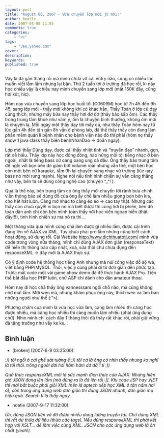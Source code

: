 ```yaml
---
layout: post
title: "August 08, 2007 - Vừa chuyển lớp mới jờ mới!"
author: hoatle
date: 2007-08-08 11:05
comments: true
categories:
    - "vi"
tags:
    - "360.yahoo.com"
cover:
description:
keywords:
published: true
---
```


Vậy là đã gần tháng rồi mà mình chưa vít cái entry nào, cũng có nhiều lúc muốn viết lắm lắm nhưng
lại bận. Thứ 2 tuần tới ở trường đã học rồi, kì này học chiều vậy là chiều nay mình chuyển sang lớp
mới (mất 150K đấy, cũng hơi xót, hic).

<!-- more -->

Hôm nay vừa chuyển sang lớp học buổi tối (C0609M) học từ 7h 45 đến 9h 45, sang lớp mới - thầy mới
không khí có khác hẳn. Thầy Toàn ở lớp cũ dạy cũng thích, nhưng mấy bữa nay thầy hơi đơ đơ (thầy bảo
sắp ốm). Các thầy trong trung tâm khoẻ như vâm ý, ốm là chuyện bình thường, không ốm mới là chuyện
lạ. Mỗi ngày một thầy dạy tới mấy ca, như thầy Toàn hôm nay từ lúc gần 4h đến tận gần 8h vẫn ở phòng
lab, đã thế thấy thầy còn đang làm phần mềm quản lí bệnh nhân cho bệnh viện nào đó thì phải (hôm nọ
thầy show 1 java class thấy biến benhNhanDao -> đoán ngay).

Lớp mới thầy Dũng dạy, được cái thầy nhiệt tình và “truyền đạo” nhanh, gọn, rất dễ hiểu. Thấy lớp
này học đông đông, hào hứng mỗi tội tiếng nhạc ở bên ngoài, nhất là tiếng bass cứ oang oang ung cả
đầu. Ông thầy bảo trung tâm đề nghị với bọn bên đó giảm bớt volume roài nhưng vẫn thế, một bên học
còn một bên cứ karaoke, tầm 9h lại chuyển sang nhạc vũ trường (lúc này bass nó mới rung mạnh). Nghe
nói nếu tình hình chiến sự vẫn căng thẳng như vậy, bên ta sẽ dùng công nghệ cao (chuyện ^_^! ).

Quả là thế này, bên trung tâm có ông thầy mới chuyển tới rành bưu chính viễn thông bảo sẽ dùng đồ
của ông ấy chế làm nhiễu giọng bọn bên kia, cho hết hát luôn. Càng mở nhạc to càng éo éo -> cao tay
thật. Nhưng các thầy còn chưa quyết vì bọn nó mà biết được thì cũng hơi bị phiền, bên đó toàn dân
anh chị còn bên mình toàn thầy với học viên ngoan hiền (thật đấy!!!), tình hình chiến sự mà nổ ra
thì…

Một tháng vừa qua mình cũng chả làm được gì nhiều lắm, được cái trình đang lên về AJAX và XML. Tuy
chưa phải pro lắm nhưng cũng biết cách hoạt động, sử dụng rồi. Cái Website
http://www.dichthuatpti.com/ mình vừa code trong vòng nửa tháng, mình chỉ dùng AJAX đơn giản
(responseText) để hiển thị thông báo cập nhật, xoá, sửa thôi chứ chưa đụng đến responseXML -> đây
mới là AJAX thực sự.

Có ý định code hệ thống học tiếng Anh nhưng mà núi công việc đồ sộ wá, viết bằng PHP/MySQL. Thôi,
việc jì cũng phải đi từ đơn giản đến phức tạp. Trước mắt code một vài game show demo đã để thực hành
AJAX Pro. Tiện thể bắt đầu học PHP luôn, chứ ASP chỉ dành cho dân amateur thoai.

Hôm nay đi học chả thấy ông vannesssars ngồi chỗ nào, mà cũng không nhớ mặt lắm. Mới wen mà, nhưng
khâm phục ông này, thích wen và làm bạn những người như thế (:">).

Phương châm của mình là vừa học vừa làm, càng làm nhiều thì càng học được nhiều, mà càng học nhiều
thì càng muốn làm nhiều (phải ứng dụng chứ). Nhìn mình chỉ cách đây 1 tháng thôi đã thấy rất khác
rồi, phải giữ vững đà tăng trưởng như vầy ke ke…


Bình luận
---------

- \[broken] (2007-8-9 03:25:00):

*:)) tôi ngồi ở cái ghế sát tường ế :)) tôi cá là ông có nhìn thấy nhưng ko nghĩ là tôi thôi. trông
ngoài đời hơi hâm hâm dở dở 1 tí :))*

*Quả thực responseXML mới là sức mạnh đích thực của AJAX. Nhưng hiện giờ JSON đang lên lắm [mà đúng
ra là đã lên rồi :|]. Khi code JSP hay .NET thì mới bắt buộc phải giỏi XML (nên là aptech xếp học
XML ở tận năm hai á), còn trong ứng dụng web đơn giản thì dùng JSON nhanh, đơn giản mà hiệu quả.
Search tí là thấy ngay.*

- hoatle (2007-9-17 11:32:00):

*Ừh, dùng JSON tiện và đỡ được nhiều dung lượng truyền tải. Chứ dùng XML thì rất dư thừa dữ liệu
(thừa các tags). Nếu dùng responseXML thì phải kết hợp với XSLT... để làm việc cùng XML. JSON cho
các ứng dụng web là ổn nhất (yeah!).*

